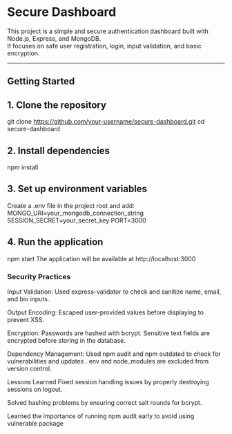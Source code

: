 # Secure Dashboard

This project is a simple and secure authentication dashboard built with Node.js, Express, and MongoDB.  
It focuses on safe user registration, login, input validation, and basic encryption.

---

## Getting Started

## 1. Clone the repository

git clone https://github.com/your-username/secure-dashboard.git
cd secure-dashboard


## 2. Install dependencies
npm install

## 3. Set up environment variables
Create a .env file in the project root and add:
MONGO_URI=your_mongodb_connection_string
SESSION_SECRET=your_secret_key
PORT=3000

## 4. Run the application
npm start
The application will be available at http://localhost:3000

### Security Practices
Input Validation: Used express-validator to check and sanitize name, email, and bio inputs.

Output Encoding: Escaped user-provided values before displaying to prevent XSS.

Encryption: Passwords are hashed with bcrypt. Sensitive text fields are encrypted before storing in the database.

Dependency Management: Used npm audit and npm outdated to check for vulnerabilities and updates 
. env and node_modules are excluded from version control.

Lessons Learned
Fixed session handling issues by properly destroying sessions on logout.

Solved hashing problems by ensuring correct salt rounds for bcrypt.

Learned the importance of running npm audit early to avoid using vulnerable package
